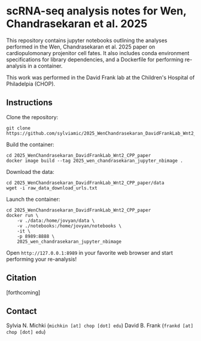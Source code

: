 # scRNA-seq analysis notes for Wen, Chandrasekaran et al. 2025

This repository contains jupyter notebooks outlining the analyses
performed in the Wen, Chandrasekaran et al. 2025 paper on cardiopulomonary
projenitor cell fates. It also includes conda environment specifications 
for library dependencies, and a Dockerfile for performing re-analysis in a 
container.

This work was performed in the David Frank lab at the 
Children's Hospital of Philadelpia (CHOP).

## Instructions

Clone the repository:

```
git clone https://github.com/sylviamic/2025_WenChandrasekaran_DavidFrankLab_Wnt2_CPP_paper
```

Build the container:

```
cd 2025_WenChandrasekaran_DavidFrankLab_Wnt2_CPP_paper
docker image build --tag 2025_wen_chandrasekaran_jupyter_nbimage .
```

Download the data:

```
cd 2025_WenChandrasekaran_DavidFrankLab_Wnt2_CPP_paper/data
wget -i raw_data_download_urls.txt
```

Launch the container:
```
cd 2025_WenChandrasekaran_DavidFrankLab_Wnt2_CPP_paper
docker run \
	-v ./data:/home/jovyan/data \
	-v ./notebooks:/home/jovyan/notebooks \
	-it \
	-p 8989:8888 \
	2025_wen_chandrasekaran_jupyter_nbimage
```

Open `http://127.0.0.1:8989` in your favorite web browser and
start performing your re-analysis!

## Citation
[forthcoming]

## Contact
Sylvia N. Michki (`michkin [at] chop [dot] edu`)
David B. Frank (`frankd [at] chop [dot] edu`)